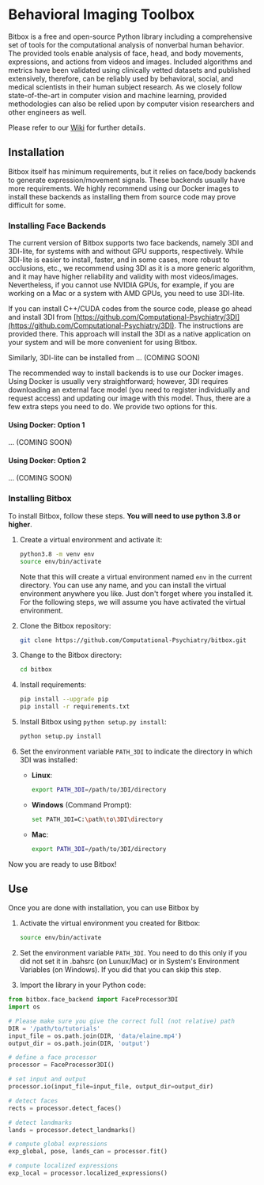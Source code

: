 # Behavioral Imaging Toolbox

Bitbox is a free and open-source Python library including a comprehensive set of tools for the computational analysis of nonverbal human behavior. The provided tools enable analysis of face, head, and body movements, expressions, and actions from videos and images. Included algorithms and metrics have been validated using clinically vetted datasets and published extensively, therefore, can be reliably used by behavioral, social, and medical scientists in their human subject research. As we closely follow state-of-the-art in computer vision and machine learning, provided methodologies can also be relied upon by computer vision researchers and other engineers as well.

Please refer to our [Wiki](https://github.com/Computational-Psychiatry/bitbox/wiki) for further details.

## Installation

Bitbox itself has minimum requirements, but it relies on face/body backends to generate expression/movement signals. These backends usually have more requirements. We highly recommend using our Docker images to install these backends as installing them from source code may prove difficult for some. 

### Installing Face Backends 

The current version of Bitbox supports two face backends, namely 3DI and 3DI-lite, for systems with and without GPU supports, respectively. While 3DI-lite is easier to install, faster, and in some cases, more robust to occlusions, etc., we recommend using 3DI as it is a more generic algorithm, and it may have higher reliability and validity with most videos/images. Nevertheless, if you cannot use NVIDIA GPUs, for example, if you are working on a Mac or a system with AMD GPUs, you need to use 3DI-lite.

If you can install C++/CUDA codes from the source code, please go ahead and install 3DI from [https://github.com/Computational-Psychiatry/3DI](https://github.com/Computational-Psychiatry/3DI). The instructions are provided there. This approach will install the 3DI as a native application on your system and will be more convenient for using Bitbox.

Similarly, 3DI-lite can be installed from ... (COMING SOON)

The recommended way to install backends is to use our Docker images. Using Docker is usually very straightforward; however, 3DI requires downloading an external face model (you need to register individually and request access) and updating our image with this model. Thus, there are a few extra steps you need to do. We provide two options for this.

#### Using Docker: Option 1 

... (COMING SOON)

#### Using Docker: Option 2 

... (COMING SOON)

### Installing Bitbox
To install Bitbox, follow these steps. **You will need to use python 3.8 or higher**. 

1. Create a virtual environment and activate it:
    ```bash
    python3.8 -m venv env
    source env/bin/activate
    ```
    Note that this will create a virtual environment named `env` in the current directory. You can use any name, and you can install the virtual environment anywhere you like. Just don't forget where you installed it. For the following steps, we will assume you have activated the virtual environment.

2. Clone the Bitbox repository:
    ```bash
    git clone https://github.com/Computational-Psychiatry/bitbox.git
    ```

3. Change to the Bitbox directory:
    ```bash
    cd bitbox
    ```

4. Install requirements:
    ```bash
    pip install --upgrade pip
    pip install -r requirements.txt
    ```

5. Install Bitbox using `python setup.py install`:
    ```bash
    python setup.py install
    ```

6. Set the environment variable `PATH_3DI` to indicate the directory in which 3DI was installed:

    - **Linux**:
      ```bash
      export PATH_3DI=/path/to/3DI/directory
      ```

    - **Windows** (Command Prompt):
      ```bash
      set PATH_3DI=C:\path\to\3DI\directory
      ```

    - **Mac**:
      ```bash
      export PATH_3DI=/path/to/3DI/directory
      ```

Now you are ready to use Bitbox!

## Use

Once you are done with installation, you can use Bitbox by

1. Activate the virtual environment you created for Bitbox:
    ```bash
    source env/bin/activate
    ```
2. Set the environment variable `PATH_3DI`. You need to do this only if you did not set it in .bahsrc (on Lunux/Mac) or in System's Environment Variables (on Windows). If you did that you can skip this step.

3. Import the library in your Python code:
 ```python
from bitbox.face_backend import FaceProcessor3DI
import os

# Please make sure you give the correct full (not relative) path
DIR = '/path/to/tutorials'
input_file = os.path.join(DIR, 'data/elaine.mp4') 
output_dir = os.path.join(DIR, 'output')

# define a face processor
processor = FaceProcessor3DI()

# set input and output
processor.io(input_file=input_file, output_dir=output_dir)

# detect faces
rects = processor.detect_faces()

# detect landmarks
lands = processor.detect_landmarks()

# compute global expressions
exp_global, pose, lands_can = processor.fit()

# compute localized expressions
exp_local = processor.localized_expressions()
 ```

